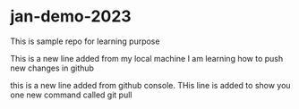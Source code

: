 # jan-demo-2023
This is sample repo for learning purpose

This is a new line added from my local machine
I am learning how to push new changes in github


this is a new line added from github console.
THis line is added to show you one new command called git pull
